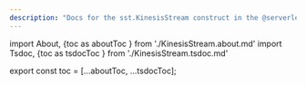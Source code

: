 ```yaml
---
description: "Docs for the sst.KinesisStream construct in the @serverless-stack/resources package"
---
```

import About, {toc as aboutToc } from './KinesisStream.about.md'
import Tsdoc, {toc as tsdocToc } from './KinesisStream.tsdoc.md'

<About />
<Tsdoc />

export const toc = [...aboutToc, ...tsdocToc];